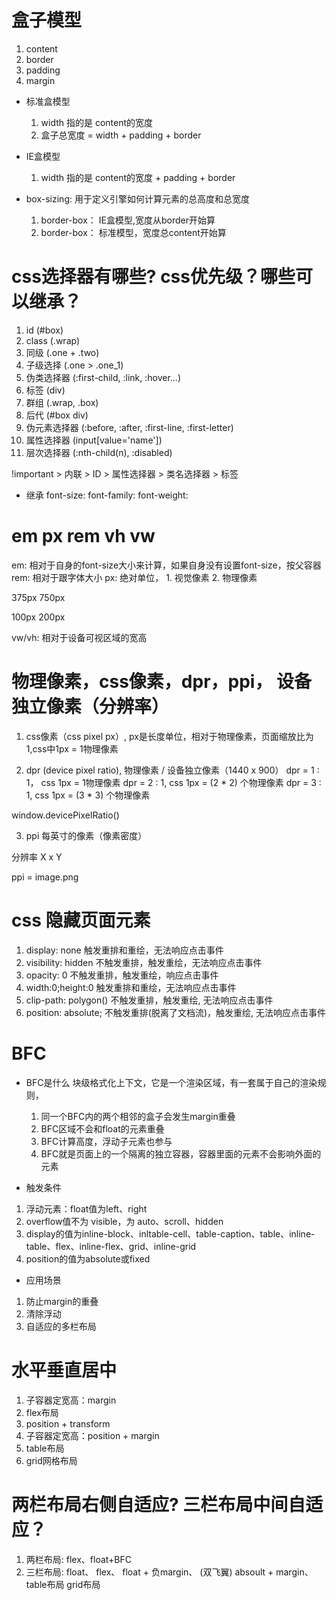 # 盒子模型
1. content
2. border
3. padding
4. margin

- 标准盒模型
  1. width 指的是 content的宽度
  2. 盒子总宽度 = width + padding + border
- IE盒模型
  1. width 指的是 content的宽度 + padding + border


- box-sizing: 用于定义引擎如何计算元素的总高度和总宽度
  1. border-box： IE盒模型,宽度从border开始算
  2. border-box： 标准模型，宽度总content开始算


# css选择器有哪些? css优先级？哪些可以继承？
1. id (#box)
2. class (.wrap)
3. 同级 (.one + .two)
4. 子级选择 (.one > .one_1)
5. 伪类选择器 (:first-child, :link, :hover...)
6. 标签 (div)
7. 群组 (.wrap, .box)
8. 后代 (#box div)
9. 伪元素选择器 (:before, :after, :first-line, :first-letter)
10. 属性选择器 (input[value='name'])
11. 层次选择器 (:nth-child(n), :disabled)

!important > 内联 > ID > 属性选择器 > 类名选择器 > 标签

- 继承
font-size:
font-family:
font-weight:


# em  px  rem  vh  vw
  em: 相对于自身的font-size大小来计算，如果自身没有设置font-size，按父容器
  rem: 相对于跟字体大小
  px: 绝对单位，
    1. 视觉像素
    2. 物理像素

  375px     750px


  100px     200px

  vw/vh: 相对于设备可视区域的宽高


# 物理像素，css像素，dpr，ppi， 设备独立像素（分辨率）
1. css像素（css pixel px）, px是长度单位，相对于物理像素，页面缩放比为1,css中1px = 1物理像素

2. dpr (device pixel ratio), 物理像素 / 设备独立像素（1440 x 900）
  dpr = 1 : 1， css 1px = 1物理像素
  dpr = 2 : 1,  css 1px = (2 * 2) 个物理像素
  dpr = 3 : 1,  css 1px = (3 * 3) 个物理像素

  window.devicePixelRatio()

3. ppi 每英寸的像素（像素密度）

  分辨率 X x Y

  ppi = image.png


# css 隐藏页面元素
1. display: none  触发重排和重绘，无法响应点击事件
2. visibility: hidden  不触发重排，触发重绘，无法响应点击事件
3. opacity: 0   不触发重排，触发重绘，响应点击事件
4. width:0;height:0  触发重排和重绘，无法响应点击事件
5. clip-path: polygon() 不触发重排，触发重绘, 无法响应点击事件
6. position: absolute; 不触发重排(脱离了文档流)，触发重绘, 无法响应点击事件


# BFC
 - BFC是什么
  块级格式化上下文，它是一个渲染区域，有一套属于自己的渲染规则，
    1. 同一个BFC内的两个相邻的盒子会发生margin重叠
    2. BFC区域不会和float的元素重叠
    3. BFC计算高度，浮动子元素也参与
    4. BFC就是页面上的一个隔离的独立容器，容器里面的元素不会影响外面的元素

 - 触发条件
  1. 浮动元素：float值为left、right
  2. overflow值不为 visible，为 auto、scroll、hidden
  3. display的值为inline-block、inltable-cell、table-caption、table、inline-table、flex、inline-flex、grid、inline-grid
  4. position的值为absolute或fixed

 - 应用场景
  1. 防止margin的重叠
  2. 清除浮动
  3. 自适应的多栏布局


# 水平垂直居中
  1. 子容器定宽高：margin
  2. flex布局
  3. position + transform
  4. 子容器定宽高：position + margin
  5. table布局
  6. grid网格布局

# 两栏布局右侧自适应? 三栏布局中间自适应？
  1. 两栏布局: flex、float+BFC
  2. 三栏布局: 
  float、 
  flex、 
  float + 负margin、 (双飞翼)
  absoult + margin、 
  table布局
  grid布局


